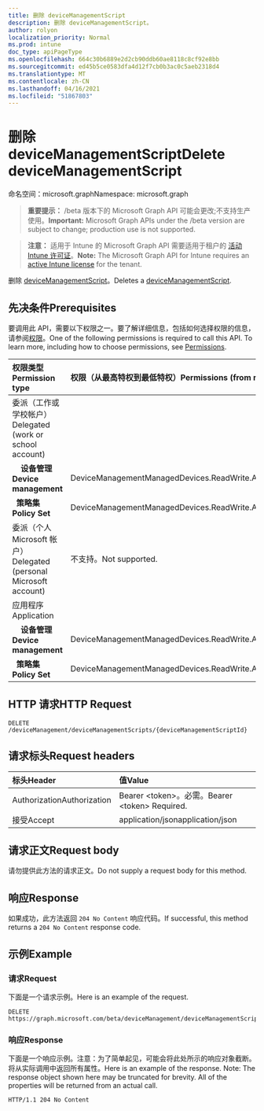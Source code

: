 ```yaml
---
title: 删除 deviceManagementScript
description: 删除 deviceManagementScript。
author: rolyon
localization_priority: Normal
ms.prod: intune
doc_type: apiPageType
ms.openlocfilehash: 664c30b6889e2d2cb90ddb60ae8118c8cf92e8bb
ms.sourcegitcommit: ed45b5ce0583dfa4d12f7cb0b3ac0c5aeb2318d4
ms.translationtype: MT
ms.contentlocale: zh-CN
ms.lasthandoff: 04/16/2021
ms.locfileid: "51867803"
---
```

# <a name="delete-devicemanagementscript"></a><span data-ttu-id="59b3c-103">删除 deviceManagementScript</span><span class="sxs-lookup"><span data-stu-id="59b3c-103">Delete deviceManagementScript</span></span>

<span data-ttu-id="59b3c-104">命名空间：microsoft.graph</span><span class="sxs-lookup"><span data-stu-id="59b3c-104">Namespace: microsoft.graph</span></span>

> <span data-ttu-id="59b3c-105">**重要提示：** /beta 版本下的 Microsoft Graph API 可能会更改;不支持生产使用。</span><span class="sxs-lookup"><span data-stu-id="59b3c-105">**Important:** Microsoft Graph APIs under the /beta version are subject to change; production use is not supported.</span></span>

> <span data-ttu-id="59b3c-106">**注意：** 适用于 Intune 的 Microsoft Graph API 需要适用于租户的 [活动 Intune 许可证](https://go.microsoft.com/fwlink/?linkid=839381)。</span><span class="sxs-lookup"><span data-stu-id="59b3c-106">**Note:** The Microsoft Graph API for Intune requires an [active Intune license](https://go.microsoft.com/fwlink/?linkid=839381) for the tenant.</span></span>

<span data-ttu-id="59b3c-107">删除 [deviceManagementScript](../resources/intune-shared-devicemanagementscript.md)。</span><span class="sxs-lookup"><span data-stu-id="59b3c-107">Deletes a [deviceManagementScript](../resources/intune-shared-devicemanagementscript.md).</span></span>

## <a name="prerequisites"></a><span data-ttu-id="59b3c-108">先决条件</span><span class="sxs-lookup"><span data-stu-id="59b3c-108">Prerequisites</span></span>
<span data-ttu-id="59b3c-p101">要调用此 API，需要以下权限之一。要了解详细信息，包括如何选择权限的信息，请参阅[权限](/graph/permissions-reference)。</span><span class="sxs-lookup"><span data-stu-id="59b3c-p101">One of the following permissions is required to call this API. To learn more, including how to choose permissions, see [Permissions](/graph/permissions-reference).</span></span>

|<span data-ttu-id="59b3c-111">权限类型</span><span class="sxs-lookup"><span data-stu-id="59b3c-111">Permission type</span></span>|<span data-ttu-id="59b3c-112">权限（从最高特权到最低特权）</span><span class="sxs-lookup"><span data-stu-id="59b3c-112">Permissions (from most to least privileged)</span></span>|
|:---|:---|
|<span data-ttu-id="59b3c-113">委派（工作或学校帐户）</span><span class="sxs-lookup"><span data-stu-id="59b3c-113">Delegated (work or school account)</span></span>||
| <span data-ttu-id="59b3c-114">&nbsp; &nbsp; **设备管理**</span><span class="sxs-lookup"><span data-stu-id="59b3c-114">&nbsp; &nbsp; **Device management**</span></span> | <span data-ttu-id="59b3c-115">DeviceManagementManagedDevices.ReadWrite.All</span><span class="sxs-lookup"><span data-stu-id="59b3c-115">DeviceManagementManagedDevices.ReadWrite.All</span></span>|
| <span data-ttu-id="59b3c-116">&nbsp;&nbsp;**策略集**</span><span class="sxs-lookup"><span data-stu-id="59b3c-116">&nbsp; &nbsp; **Policy Set**</span></span> | <span data-ttu-id="59b3c-117">DeviceManagementManagedDevices.ReadWrite.All</span><span class="sxs-lookup"><span data-stu-id="59b3c-117">DeviceManagementManagedDevices.ReadWrite.All</span></span>|
|<span data-ttu-id="59b3c-118">委派（个人 Microsoft 帐户）</span><span class="sxs-lookup"><span data-stu-id="59b3c-118">Delegated (personal Microsoft account)</span></span>|<span data-ttu-id="59b3c-119">不支持。</span><span class="sxs-lookup"><span data-stu-id="59b3c-119">Not supported.</span></span>|
|<span data-ttu-id="59b3c-120">应用程序</span><span class="sxs-lookup"><span data-stu-id="59b3c-120">Application</span></span>||
| <span data-ttu-id="59b3c-121">&nbsp; &nbsp; **设备管理**</span><span class="sxs-lookup"><span data-stu-id="59b3c-121">&nbsp; &nbsp; **Device management**</span></span> | <span data-ttu-id="59b3c-122">DeviceManagementManagedDevices.ReadWrite.All</span><span class="sxs-lookup"><span data-stu-id="59b3c-122">DeviceManagementManagedDevices.ReadWrite.All</span></span>|
| <span data-ttu-id="59b3c-123">&nbsp;&nbsp;**策略集**</span><span class="sxs-lookup"><span data-stu-id="59b3c-123">&nbsp; &nbsp; **Policy Set**</span></span> | <span data-ttu-id="59b3c-124">DeviceManagementManagedDevices.ReadWrite.All</span><span class="sxs-lookup"><span data-stu-id="59b3c-124">DeviceManagementManagedDevices.ReadWrite.All</span></span>|

## <a name="http-request"></a><span data-ttu-id="59b3c-125">HTTP 请求</span><span class="sxs-lookup"><span data-stu-id="59b3c-125">HTTP Request</span></span>
<!-- {
  "blockType": "ignored"
}
-->
``` http
DELETE /deviceManagement/deviceManagementScripts/{deviceManagementScriptId}
```

## <a name="request-headers"></a><span data-ttu-id="59b3c-126">请求标头</span><span class="sxs-lookup"><span data-stu-id="59b3c-126">Request headers</span></span>
|<span data-ttu-id="59b3c-127">标头</span><span class="sxs-lookup"><span data-stu-id="59b3c-127">Header</span></span>|<span data-ttu-id="59b3c-128">值</span><span class="sxs-lookup"><span data-stu-id="59b3c-128">Value</span></span>|
|:---|:---|
|<span data-ttu-id="59b3c-129">Authorization</span><span class="sxs-lookup"><span data-stu-id="59b3c-129">Authorization</span></span>|<span data-ttu-id="59b3c-130">Bearer &lt;token&gt;。必需。</span><span class="sxs-lookup"><span data-stu-id="59b3c-130">Bearer &lt;token&gt; Required.</span></span>|
|<span data-ttu-id="59b3c-131">接受</span><span class="sxs-lookup"><span data-stu-id="59b3c-131">Accept</span></span>|<span data-ttu-id="59b3c-132">application/json</span><span class="sxs-lookup"><span data-stu-id="59b3c-132">application/json</span></span>|

## <a name="request-body"></a><span data-ttu-id="59b3c-133">请求正文</span><span class="sxs-lookup"><span data-stu-id="59b3c-133">Request body</span></span>
<span data-ttu-id="59b3c-134">请勿提供此方法的请求正文。</span><span class="sxs-lookup"><span data-stu-id="59b3c-134">Do not supply a request body for this method.</span></span>

## <a name="response"></a><span data-ttu-id="59b3c-135">响应</span><span class="sxs-lookup"><span data-stu-id="59b3c-135">Response</span></span>
<span data-ttu-id="59b3c-136">如果成功，此方法返回 `204 No Content` 响应代码。</span><span class="sxs-lookup"><span data-stu-id="59b3c-136">If successful, this method returns a `204 No Content` response code.</span></span>

## <a name="example"></a><span data-ttu-id="59b3c-137">示例</span><span class="sxs-lookup"><span data-stu-id="59b3c-137">Example</span></span>

### <a name="request"></a><span data-ttu-id="59b3c-138">请求</span><span class="sxs-lookup"><span data-stu-id="59b3c-138">Request</span></span>
<span data-ttu-id="59b3c-139">下面是一个请求示例。</span><span class="sxs-lookup"><span data-stu-id="59b3c-139">Here is an example of the request.</span></span>
``` http
DELETE https://graph.microsoft.com/beta/deviceManagement/deviceManagementScripts/{deviceManagementScriptId}
```

### <a name="response"></a><span data-ttu-id="59b3c-140">响应</span><span class="sxs-lookup"><span data-stu-id="59b3c-140">Response</span></span>
<span data-ttu-id="59b3c-p102">下面是一个响应示例。注意：为了简单起见，可能会将此处所示的响应对象截断。将从实际调用中返回所有属性。</span><span class="sxs-lookup"><span data-stu-id="59b3c-p102">Here is an example of the response. Note: The response object shown here may be truncated for brevity. All of the properties will be returned from an actual call.</span></span>
``` http
HTTP/1.1 204 No Content
```







